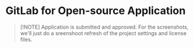 # GitLab for Open-source Application

> [!NOTE] Application is submitted and approved.
> For the screenshots, we'll just do a sreenshoot refresh of the project settings and
> license files.

